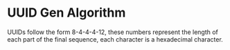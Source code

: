 # UUID Gen Algorithm

UUIDs follow the form 8-4-4-4-12, these numbers represent the length of each part of the final sequence, each character is a hexadecimal character.

